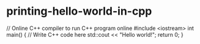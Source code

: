 # printing-hello-world-in-cpp
// Online C++ compiler to run C++ program online #include &lt;iostream>  int main() {     // Write C++ code here     std::cout &lt;&lt; "Hello world!";      return 0; }
